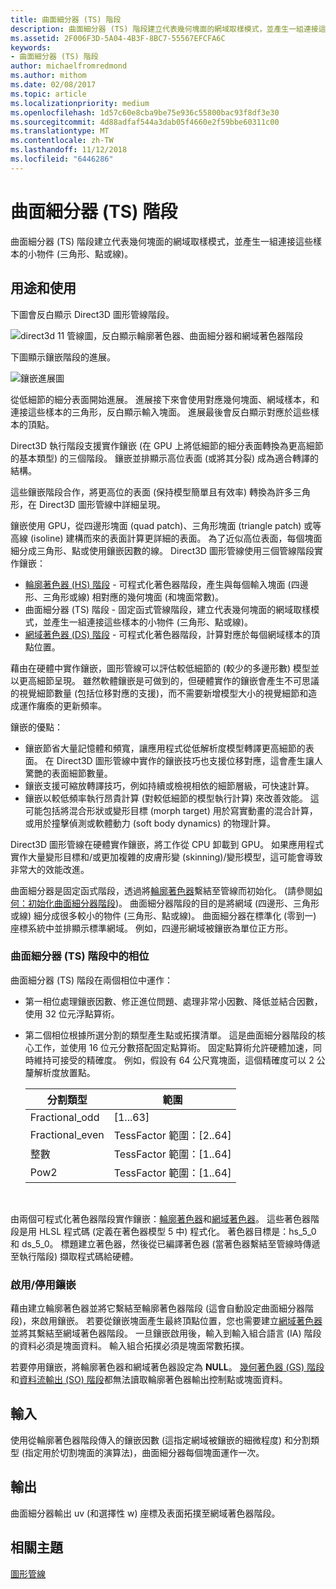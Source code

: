 ```yaml
---
title: 曲面細分器 (TS) 階段
description: 曲面細分器 (TS) 階段建立代表幾何塊面的網域取樣模式，並產生一組連接這些樣本的小物件 (三角形、點或線)。
ms.assetid: 2F006F3D-5A04-4B3F-8BC7-55567EFCFA6C
keywords:
- 曲面細分器 (TS) 階段
author: michaelfromredmond
ms.author: mithom
ms.date: 02/08/2017
ms.topic: article
ms.localizationpriority: medium
ms.openlocfilehash: 1d57c60e8cba9be75e936c55800bac93f8df3e30
ms.sourcegitcommit: 4d88adfaf544a3dab05f4660e2f59bbe60311c00
ms.translationtype: MT
ms.contentlocale: zh-TW
ms.lasthandoff: 11/12/2018
ms.locfileid: "6446286"
---
```

# <a name="tessellator-ts-stage"></a>曲面細分器 (TS) 階段


曲面細分器 (TS) 階段建立代表幾何塊面的網域取樣模式，並產生一組連接這些樣本的小物件 (三角形、點或線)。

## <a name="span-idpurposeandusesspanspan-idpurposeandusesspanspan-idpurposeandusesspanpurpose-and-uses"></a><span id="Purpose_and_uses"></span><span id="purpose_and_uses"></span><span id="PURPOSE_AND_USES"></span>用途和使用


下圖會反白顯示 Direct3D 圖形管線階段。

![direct3d 11 管線圖，反白顯示輪廓著色器、曲面細分器和網域著色器階段](images/d3d11-pipeline-stages-tessellation.png)

下圖顯示鑲嵌階段的進展。

![鑲嵌進展圖](images/tess-prog.png)

從低細節的細分表面開始進展。 進展接下來會使用對應幾何塊面、網域樣本，和連接這些樣本的三角形，反白顯示輸入塊面。 進展最後會反白顯示對應於這些樣本的頂點。

Direct3D 執行階段支援實作鑲嵌 (在 GPU 上將低細節的細分表面轉換為更高細節的基本類型) 的三個階段。 鑲嵌並排顯示高位表面 (或將其分裂) 成為適合轉譯的結構。

這些鑲嵌階段合作，將更高位的表面 (保持模型簡單且有效率) 轉換為許多三角形，在 Direct3D 圖形管線中詳細呈現。

鑲嵌使用 GPU，從四邊形塊面 (quad patch)、三角形塊面 (triangle patch) 或等高線 (isoline) 建構而來的表面計算更詳細的表面。 為了近似高位表面，每個塊面細分成三角形、點或使用鑲嵌因數的線。 Direct3D 圖形管線使用三個管線階段實作鑲嵌：

-   [輪廓著色器 (HS) 階段](hull-shader-stage--hs-.md) - 可程式化著色器階段，產生與每個輸入塊面 (四邊形、三角形或線) 相對應的幾何塊面 (和塊面常數)。
-   曲面細分器 (TS) 階段 - 固定函式管線階段，建立代表幾何塊面的網域取樣模式，並產生一組連接這些樣本的小物件 (三角形、點或線)。
-   [網域著色器 (DS) 階段](domain-shader-stage--ds-.md) - 可程式化著色器階段，計算對應於每個網域樣本的頂點位置。

藉由在硬體中實作鑲嵌，圖形管線可以評估較低細節的 (較少的多邊形數) 模型並以更高細節呈現。 雖然軟體鑲嵌是可做到的，但硬體實作的鑲嵌會產生不可思議的視覺細節數量 (包括位移對應的支援)，而不需要新增模型大小的視覺細節和造成運作癱瘓的更新頻率。

鑲嵌的優點：

-   鑲嵌節省大量記憶體和頻寬，讓應用程式從低解析度模型轉譯更高細節的表面。 在 Direct3D 圖形管線中實作的鑲嵌技巧也支援位移對應，這會產生讓人驚艷的表面細節數量。
-   鑲嵌支援可縮放轉譯技巧，例如持續或檢視相依的細節層級，可快速計算。
-   鑲嵌以較低頻率執行昂貴計算 (對較低細節的模型執行計算) 來改善效能。 這可能包括將混合形狀或變形目標 (morph target) 用於寫實動畫的混合計算，或用於撞擊偵測或軟體動力 (soft body dynamics) 的物理計算。

Direct3D 圖形管線在硬體實作鑲嵌，將工作從 CPU 卸載到 GPU。 如果應用程式實作大量變形目標和/或更加複雜的皮膚形變 (skinning)/變形模型，這可能會導致非常大的效能改進。

曲面細分器是固定函式階段，透過將[輪廓著色器](hull-shader-stage--hs-.md)繫結至管線而初始化。 (請參閱[如何：初始化曲面細分器階段](https://msdn.microsoft.com/library/windows/desktop/ff476341))。 曲面細分器階段的目的是將網域 (四邊形、三角形或線) 細分成很多較小的物件 (三角形、點或線)。 曲面細分器在標準化 (零到一) 座標系統中並排顯示標準網域。 例如，四邊形網域被鑲嵌為單位正方形。

### <a name="span-idphasesinthetessellatortsstagespanspan-idphasesinthetessellatortsstagespanspan-idphasesinthetessellatortsstagespanphases-in-the-tessellator-ts-stage"></a><span id="Phases_in_the_Tessellator__TS__stage"></span><span id="phases_in_the_tessellator__ts__stage"></span><span id="PHASES_IN_THE_TESSELLATOR__TS__STAGE"></span>曲面細分器 (TS) 階段中的相位

曲面細分器 (TS) 階段在兩個相位中運作：

-   第一相位處理鑲嵌因數、修正進位問題、處理非常小因數、降低並結合因數，使用 32 位元浮點算術。
-   第二個相位根據所選分割的類型產生點或拓撲清單。 這是曲面細分器階段的核心工作，並使用 16 位元分數搭配固定點算術。 固定點算術允許硬體加速，同時維持可接受的精確度。 例如，假設有 64 公尺寬塊面，這個精確度可以 2 公釐解析度放置點。

    | 分割類型 | 範圍                       |
    |----------------------|-----------------------------|
    | Fractional\_odd      | \[1...63\]                  |
    | Fractional\_even     | TessFactor 範圍：\[2..64\] |
    | 整數              | TessFactor 範圍：\[1..64\] |
    | Pow2                 | TessFactor 範圍：\[1..64\] |

     

由兩個可程式化著色器階段實作鑲嵌：[輪廓著色器](hull-shader-stage--hs-.md)和[網域著色器](domain-shader-stage--ds-.md)。 這些著色器階段是用 HLSL 程式碼 (定義在著色器模型 5 中) 程式化。 著色器目標是：hs\_5\_0 和 ds\_5\_0。 標題建立著色器，然後從已編譯著色器 (當著色器繫結至管線時傳遞至執行階段) 擷取程式碼給硬體。

### <a name="span-idenablingdisablingtessellationspanspan-idenablingdisablingtessellationspanspan-idenablingdisablingtessellationspanenablingdisabling-tessellation"></a><span id="Enabling_disabling_tessellation"></span><span id="enabling_disabling_tessellation"></span><span id="ENABLING_DISABLING_TESSELLATION"></span>啟用/停用鑲嵌

藉由建立輪廓著色器並將它繫結至輪廓著色器階段 (這會自動設定曲面細分器階段)，來啟用鑲嵌。 若要從鑲嵌塊面產生最終頂點位置，您也需要建立[網域著色器](domain-shader-stage--ds-.md)並將其繫結至網域著色器階段。 一旦鑲嵌啟用後，輸入到輸入組合語言 (IA) 階段的資料必須是塊面資料。 輸入組合拓撲必須是塊面常數拓撲。

若要停用鑲嵌，將輪廓著色器和網域著色器設定為 **NULL**。 [幾何著色器 (GS) 階段](geometry-shader-stage--gs-.md)和[資料流輸出 (SO) 階段](stream-output-stage--so-.md)都無法讀取輪廓著色器輸出控制點或塊面資料。

## <a name="span-idinputspanspan-idinputspanspan-idinputspaninput"></a><span id="Input"></span><span id="input"></span><span id="INPUT"></span>輸入


使用從輪廓著色器階段傳入的鑲嵌因數 (這指定網域被鑲嵌的細微程度) 和分割類型 (指定用於切割塊面的演算法)，曲面細分器每個塊面運作一次。

## <a name="span-idoutputspanspan-idoutputspanspan-idoutputspanoutput"></a><span id="Output"></span><span id="output"></span><span id="OUTPUT"></span>輸出


曲面細分器輸出 uv (和選擇性 w) 座標及表面拓撲至網域著色器階段。

## <a name="span-idrelated-topicsspanrelated-topics"></a><span id="related-topics"></span>相關主題


[圖形管線](graphics-pipeline.md)

 

 




